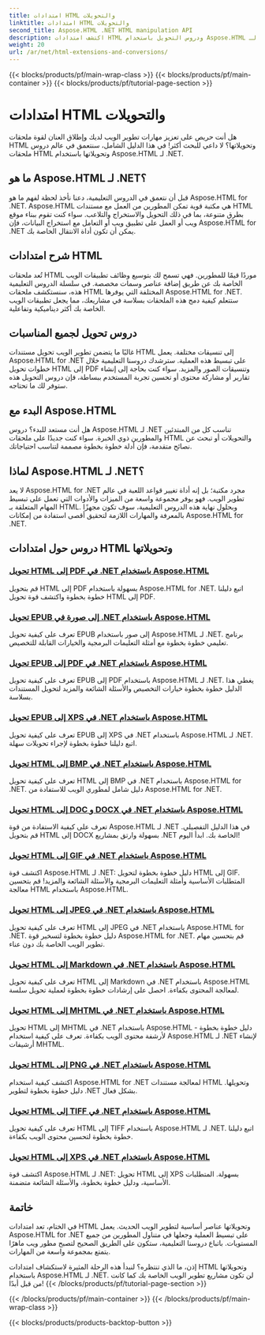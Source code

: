 ```yaml
---
title: امتدادات HTML والتحويلات
linktitle: امتدادات HTML والتحويلات
second_title: Aspose.HTML .NET HTML manipulation API
description: اكتشف امتدادات HTML ودروس التحويل باستخدام Aspose.HTML لـ .NET. تعرف على كيفية تحسين تطوير الويب باستخدام هذه الدروس الشاملة.
weight: 20
url: /ar/net/html-extensions-and-conversions/
---
```


{{< blocks/products/pf/main-wrap-class >}}
{{< blocks/products/pf/main-container >}}
{{< blocks/products/pf/tutorial-page-section >}}

# امتدادات HTML والتحويلات


هل أنت حريص على تعزيز مهارات تطوير الويب لديك وإطلاق العنان لقوة ملحقات HTML وتحويلاتها؟ لا داعي للبحث أكثر! في هذا الدليل الشامل، سنتعمق في عالم دروس ملحقات HTML وتحويلاتها باستخدام Aspose.HTML لـ .NET.

## ما هو Aspose.HTML لـ .NET؟

قبل أن نتعمق في الدروس التعليمية، دعنا نأخذ لحظة لفهم ما هو Aspose.HTML for .NET. Aspose.HTML هي مكتبة قوية تمكن المطورين من العمل مع مستندات HTML بطرق متنوعة، بما في ذلك التحويل والاستخراج والتلاعب. سواء كنت تقوم ببناء موقع ويب أو العمل على تطبيق ويب أو التعامل مع استخراج البيانات، فإن Aspose.HTML for .NET يمكن أن تكون أداة الانتقال الخاصة بك.

## شرح امتدادات HTML

تُعد ملحقات HTML موردًا قيمًا للمطورين. فهي تسمح لك بتوسيع وظائف تطبيقات الويب الخاصة بك عن طريق إضافة عناصر وسمات مخصصة. في سلسلة الدروس التعليمية هذه، سنستكشف ملحقات HTML المختلفة التي يوفرها Aspose.HTML for .NET. ستتعلم كيفية دمج هذه الملحقات بسلاسة في مشاريعك، مما يجعل تطبيقات الويب الخاصة بك أكثر ديناميكية وتفاعلية.

## دروس تحويل لجميع المناسبات

غالبًا ما يتضمن تطوير الويب تحويل مستندات HTML إلى تنسيقات مختلفة. يعمل Aspose.HTML for .NET على تبسيط هذه العملية. سترشدك دروسنا التعليمية خلال خطوات تحويل HTML إلى PDF وتنسيقات الصور والمزيد. سواء كنت بحاجة إلى إنشاء تقارير أو مشاركة محتوى أو تحسين تجربة المستخدم ببساطة، فإن دروس التحويل هذه ستوفر لك ما تحتاجه.

## البدء مع Aspose.HTML

هل أنت مستعد للبدء؟ دروس Aspose.HTML لـ .NET تناسب كل من المبتدئين والمطورين ذوي الخبرة. سواء كنت جديدًا على ملحقات HTML والتحويلات أو تبحث عن نصائح متقدمة، فإن أدلة خطوة بخطوة مصممة لتناسب احتياجاتك.

## لماذا Aspose.HTML لـ .NET؟

لا يعد Aspose.HTML for .NET مجرد مكتبة؛ بل إنه أداة تغيير قواعد اللعبة في عالم تطوير الويب. فهو يوفر مجموعة واسعة من الميزات والأدوات التي تعمل على تبسيط المهام المتعلقة بـ HTML. وبحلول نهاية هذه الدروس التعليمية، سوف تكون مجهزًا بالمعرفة والمهارات اللازمة لتحقيق أقصى استفادة من إمكانات Aspose.HTML for .NET.

## دروس حول امتدادات HTML وتحويلاتها
### [تحويل HTML إلى PDF في .NET باستخدام Aspose.HTML](./convert-html-to-pdf/)
قم بتحويل HTML إلى PDF بسهولة باستخدام Aspose.HTML for .NET. اتبع دليلنا خطوة بخطوة واكتشف قوة تحويل HTML إلى PDF.
### [تحويل EPUB إلى صورة في .NET باستخدام Aspose.HTML](./convert-epub-to-image/)
تعرف على كيفية تحويل EPUB إلى صور باستخدام Aspose.HTML لـ .NET. برنامج تعليمي خطوة بخطوة مع أمثلة التعليمات البرمجية والخيارات القابلة للتخصيص.
### [تحويل EPUB إلى PDF في .NET باستخدام Aspose.HTML](./convert-epub-to-pdf/)
تعرف على كيفية تحويل EPUB إلى PDF باستخدام Aspose.HTML لـ .NET. يغطي هذا الدليل خطوة بخطوة خيارات التخصيص والأسئلة الشائعة والمزيد لتحويل المستندات بسلاسة.
### [تحويل EPUB إلى XPS في .NET باستخدام Aspose.HTML](./convert-epub-to-xps/)
تعرف على كيفية تحويل EPUB إلى XPS في .NET باستخدام Aspose.HTML لـ .NET. اتبع دليلنا خطوة بخطوة لإجراء تحويلات سهلة.
### [تحويل HTML إلى BMP في .NET باستخدام Aspose.HTML](./convert-html-to-bmp/)
تعرف على كيفية تحويل HTML إلى BMP في .NET باستخدام Aspose.HTML for .NET. دليل شامل لمطوري الويب للاستفادة من Aspose.HTML for .NET.
### [تحويل HTML إلى DOC و DOCX في .NET باستخدام Aspose.HTML](./convert-html-to-doc-docx/)
تعرف على كيفية الاستفادة من قوة Aspose.HTML لـ .NET في هذا الدليل التفصيلي. قم بتحويل HTML إلى DOCX بسهولة وارتق بمشاريع .NET الخاصة بك. ابدأ اليوم!
### [تحويل HTML إلى GIF في .NET باستخدام Aspose.HTML](./convert-html-to-gif/)
اكتشف قوة Aspose.HTML لـ .NET: دليل خطوة بخطوة لتحويل HTML إلى GIF. المتطلبات الأساسية وأمثلة التعليمات البرمجية والأسئلة الشائعة والمزيد! قم بتحسين معالجة HTML باستخدام Aspose.HTML.
### [تحويل HTML إلى JPEG في .NET باستخدام Aspose.HTML](./convert-html-to-jpeg/)
تعرف على كيفية تحويل HTML إلى JPEG في .NET باستخدام Aspose.HTML for .NET. دليل خطوة بخطوة لتسخير قوة Aspose.HTML for .NET. قم بتحسين مهام تطوير الويب الخاصة بك دون عناء.
### [تحويل HTML إلى Markdown في .NET باستخدام Aspose.HTML](./convert-html-to-markdown/)
تعرف على كيفية تحويل HTML إلى Markdown في .NET باستخدام Aspose.HTML لمعالجة المحتوى بكفاءة. احصل على إرشادات خطوة بخطوة لعملية تحويل سلسة.
### [تحويل HTML إلى MHTML في .NET باستخدام Aspose.HTML](./convert-html-to-mhtml/)
تحويل HTML إلى MHTML في .NET باستخدام Aspose.HTML - دليل خطوة بخطوة لأرشفة محتوى الويب بكفاءة. تعرف على كيفية استخدام Aspose.HTML لـ .NET لإنشاء أرشيفات MHTML.
### [تحويل HTML إلى PNG في .NET باستخدام Aspose.HTML](./convert-html-to-png/)
اكتشف كيفية استخدام Aspose.HTML for .NET لمعالجة مستندات HTML وتحويلها. دليل خطوة بخطوة لتطوير .NET بشكل فعال.
### [تحويل HTML إلى TIFF في .NET باستخدام Aspose.HTML](./convert-html-to-tiff/)
تعرف على كيفية تحويل HTML إلى TIFF باستخدام Aspose.HTML لـ .NET. اتبع دليلنا خطوة بخطوة لتحسين محتوى الويب بكفاءة.
### [تحويل HTML إلى XPS في .NET باستخدام Aspose.HTML](./convert-html-to-xps/)
اكتشف قوة Aspose.HTML لـ .NET: تحويل HTML إلى XPS بسهولة. المتطلبات الأساسية، ودليل خطوة بخطوة، والأسئلة الشائعة متضمنة.

## خاتمة

في الختام، تعد امتدادات HTML وتحويلاتها عناصر أساسية لتطوير الويب الحديث. يعمل Aspose.HTML for .NET على تبسيط العملية وجعلها في متناول المطورين من جميع المستويات. باتباع دروسنا التعليمية، ستكون على الطريق الصحيح لتصبح مطور ويب ماهرًا يتمتع بمجموعة واسعة من المهارات.

إذن، ما الذي تنتظره؟ لنبدأ هذه الرحلة المثيرة لاستكشاف امتدادات HTML وتحويلاتها باستخدام Aspose.HTML لـ .NET. لن تكون مشاريع تطوير الويب الخاصة بك كما كانت من قبل أبدًا!
{{< /blocks/products/pf/tutorial-page-section >}}

{{< /blocks/products/pf/main-container >}}
{{< /blocks/products/pf/main-wrap-class >}}

{{< blocks/products/products-backtop-button >}}

